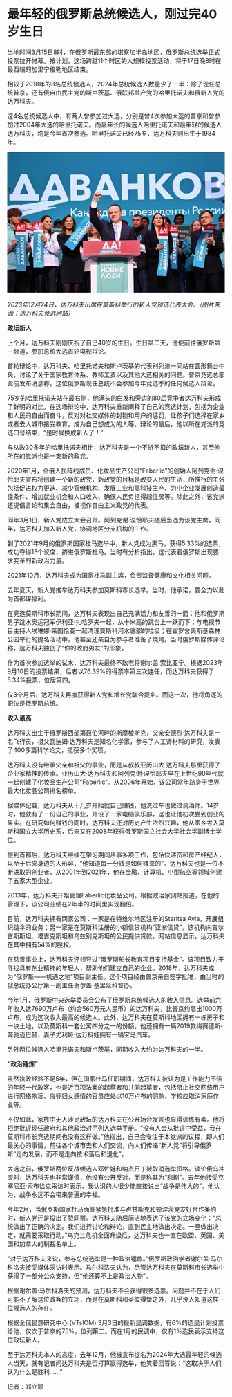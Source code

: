 # 最年轻的俄罗斯总统候选人，刚过完40岁生日

当地时间3月15日8时，在俄罗斯最东部的堪察加半岛地区，俄罗斯总统选举正式投票拉开帷幕。按计划，这场跨越11个时区的大规模投票活动，将于17日晚8时在最西端的加里宁格勒地区结束。

相较于2018年的8名总统候选人，2024年总统候选人数量少了一半：除了现任总统普京，还有俄自由民主党的斯卢茨基、俄联邦共产党的哈里托诺夫和俄新人党的达万科夫。

这4名总统候选人中，有两人曾参加过大选，分别是曾4次参加大选的普京和曾参加过2004年大选的哈里托诺夫。而最年长的候选人哈里托诺夫和最年轻的候选人达万科夫，均是今年首次参选。哈里托诺夫已经75岁，达万科夫则出生于1984年。

![b858bff7b793b22101aaf232021b6768.jpg](https://raw.githubusercontent.com/qqhsx/qqnews_image/main/2024/03/16/最年轻的俄罗斯总统候选人，刚过完40岁生日/b858bff7b793b22101aaf232021b6768.jpg)

_2023年12月24日，达万科夫出席在莫斯科举行的新人党预选代表大会。（图片来源：达万科夫竞选网站）_

**政坛新人**

上个月，达万科夫刚刚庆祝了自己40岁的生日。生日第二天，他便前往俄罗斯第一频道，参加总统大选首轮电视辩论。

首轮辩论中，达万科夫、哈里托诺夫和斯卢茨基的代表别列津一同站在圆形舞台中央，讨论了关于国家教育体系、教师工资以及其他大选相关的问题。普京竞选总部此前发布消息称，这位俄罗斯现任总统不会参加今年竞选季的任何候选人辩论。

75岁的哈里托诺夫站在最右侧，他满头的白发和旁边的80后竞争者达万科夫形成了鲜明的对比。在这场辩论中，达万科夫重新阐释了自己的竞选计划，包括为企业和人民的自由而奋斗，反对对社交媒体的封锁和用户的惩罚，让孩子们选择在家乡或者去大城市接受教育，成为自己想成为的人等。辩论的最后，他以所在党派的竞选口号结束，“是时候换成新人了！”

与从政30多年的哈里托诺夫相比，达万科夫是一个不折不扣的政坛新人，甚至他所在的党派也是一支新的政党。

2020年1月，全俄人民阵线成员、化妆品生产公司“Faberlic”的创始人阿列克谢·涅恰耶夫宣布将创建一个新的政党，新政党的目标是改变人民的生活，所推行的主张包括促进权力更迭、减少官僚机构、发展工业和高科技生产、为小企业发展创造最佳条件、增加就业机会和人口收入、确保人民负担得起住房等。除此之外，该党派还提倡言论和集会自由，被视作自由主义政党的代表。

同年3月1日，新人党成立大会召开。阿列克谢·涅恰耶夫随后当选为该党主席，同年，达万科夫加入新人党，协调地区分支机构的工作。

到了2021年9月的俄罗斯国家杜马选举中，新人党成为黑马，获得5.33%的选票，成功夺得13个议席，挤进俄罗斯杜马。当时有分析指出，这代表着俄罗斯出现要求变革的新政治力量。

2021年10月，达万科夫成为国家杜马副主席，负责监督健康和文化相关问题。

去年夏天，新人党推举达万科夫参加莫斯科市长选举。当时，他承诺，要全力以赴为首都谋福利。

在竞选莫斯科市长期间，达万科夫表现出自己充满活力和友善的一面：他和俄罗斯男子跳水奥运冠军伊利亚·扎哈罗夫一起，从十米高的跳台上一跃而下；与电视节目主持人埃琳娜·莱图恰亚一起清理莫斯科河水底部的垃圾；在霍罗舍夫斯基森林公园举行的提名活动中，他甚至还亲自为参与者准备了烧烤。当时俄罗斯媒体评论称，达万科夫独创了“你的政府男友”的形象。

作为首次参加选举的试水，达万科夫最终不敌老将谢尔盖·索比亚宁。根据2023年9月10日的投票结果，后者以76.39%的得票率第三次连任，而达万科夫获得了5.34%投票，位居第四。

仅3个月后，达万科夫再度获得新人党和增长党联合提名。而这一次，他将角逐的职位是俄罗斯总统。

**收入最高**

达万科夫出生于俄罗斯西部第聂伯河畔的斯摩棱斯克，父亲安德烈·达万科夫是一名飞行员，祖父瓦迪姆·达万科夫是知名化学家，参与了人工肾材料的研究，发表了400多篇科学论文，揽获多个奖项。

达万科夫没有继承父亲和祖父的事业，而是从叔叔亚历山大·达万科夫那里获得了企业家精神的传承。亚历山大·达万科夫和阿列克谢·涅恰耶夫早在上世纪90年代就一起创建了化妆品生产公司“Faberlic”。从2006年开始，该公司常年跻身于世界最大化妆品公司排名榜单。

据媒体记载，达万科夫从十几岁开始就自己赚钱，他洗过车也做过调酒师。14岁时，他就有了一份自己的事业，开设了一家电脑俱乐部，这也让他初次尝到创业的果实。在研究如何赚钱的同时，达万科夫还对历史产生浓烈兴趣，他从家乡考入莫斯科国立大学历史系，后来又在2008年获得俄罗斯国立社会大学社会学副博士学位。

搬到首都后，达万科夫继续在学习期间从事多项工作，包括快递员和房产经纪人，以至于后来身边的人形容，“他知道每一分钱是如何赚来的”。达万科夫也是一位不断进取的创业者，从2001年到2021年，他在金融、计算机、小型航空等领域创建了五家大型企业。

2013年，达万科夫开始管理Faberlic化妆品公司。根据政治家网站报道，在他的管理下，该公司业绩在2年半的时间里实现翻倍。

目前，达万科夫拥有两家公司：一家是在特维尔地区注册的Staritsa
Avia，开展组织跳伞的业务；另一家是在莫斯科注册的小额信贷机构“亚洲信贷”，该机构向吉尔吉斯斯坦、塔吉克斯坦和乌兹别克斯坦的公民提供贷款。网站信息显示，达万科夫在其中拥有54%的股权。

在慈善事业上，达万科夫还领导过“俄罗斯船长教育项目支持基金”。该项目致力于寻找具有创业精神的年轻人，帮助他们建立自己的企业。2018年，达万科夫成为“俄罗斯——机遇之地”项目副主任。这个项目经由普京亲自签字批准，由当时的俄总统办公厅第一副主任谢尔盖·基里延科督办。

今年1月，俄罗斯中央选举委员会公布了俄罗斯总统候选人的收入信息。选举前六年收入达7690万卢布（约合560万元人民币）的达万科夫，比普京约高出1000万卢布，成为这次收入最高的候选人。此外，达万科夫在莫斯科地区拥有一栋房子和一块土地，以及莫斯科一套公寓四分之一的份额。他还拥有一辆2019款梅赛德斯-
奔驰迈巴赫，妻子尤利娅·达万科娃拥有一辆宝马汽车。

另外两位候选人哈里托诺夫和斯卢茨基，同期收入大约为达万科夫的一半。

**“政治锤炼”**

虽然执政经验不足5年，但在国家杜马任职期间，达万科夫被认为是工作能力不俗的年轻一代政客，也是近百项法案的起草者和共同起草者，包括阻止社交网络用户进行网络欺凌、侮辱妇女感情的官员应处以10万卢布的罚款、学校应取消家庭作业等。

不仅如此，家族中无人涉足政坛的达万科夫在公开场合发言也显得训练有素。他将拒绝批评现任政府和其他政治对手列入选举手册。“没有人会从批评中受益，我在莫斯科市长竞选期间也没有这样做。”他指出，自己会专注于本党派的议程，即人们最关心的事情，前往各个城市去和人们交谈，向人们传递“新人党”将引导俄罗斯“走向发展，而不是走向技术落后和退化”。

大选之前，俄罗斯两位反战候选人邓佐娃和纳杰日丁被取消选举资格。谈论俄乌冲突时，达万科夫也非常谨慎，他没有公开反对，而是称其为“悲剧”。去年他接受克塞尼亚·索布恰克采访时表示，我认识的人很少能直接说出“战争是伟大的”。他认为，战争永远不会带来普遍的幸福。

今年2月，当俄罗斯国家杜马面临紧急批准与卢甘斯克和顿涅茨克友好合作条约时，新人党还是投出了赞同票。达万科夫随后简洁地表达了该党的立场变化：“总统做出了正确的决定。我们进行讨论和辩论，直到民主地做出决定。一旦做出决定，就需要采取行动。”乌克兰危机全面升级后，达万科夫也一直在欧盟、英国、美国和加拿大的制裁名单上。

“对于达万科夫来说，参与总统选举是一种政治锤炼。”俄罗斯政治学者谢尔盖·马尔科洛夫接受媒体采访时表示。马尔科洛夫认为，尽管达万科夫在莫斯科市长选举中获得了一部分公众支持，但“他还算不上是政治人物”。

根据谢尔盖·马尔科洛夫的预测，达万科夫不会获得很多选票。问题并不在于人们可能不了解这位政客的立场，而是在莫斯科和圣彼得堡之外，几乎没人知道这样一位候选人的存在。

根据全俄民意研究中心 (VTsIOM)
3月3日的最新民调数据，有6%的选民计划投票给他，仅次于普京的75%，位列第二。而在1月的民调中，仅有1%选民表示支持这位政坛新人。

至于达万科夫本人的态度，去年12月，他被宣布提名为2024年大选最年轻的候选人当天，就有记者问达万科夫是否打算赢得选举，他笑着回答说：“这取决于人们认为什么是胜利……”

记者：郑立颖

